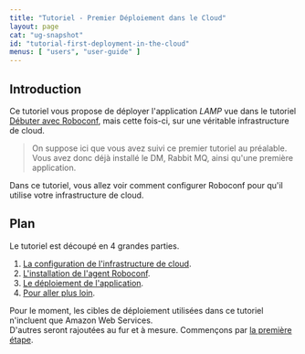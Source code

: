 ```yaml
---
title: "Tutoriel - Premier Déploiement dans le Cloud"
layout: page
cat: "ug-snapshot"
id: "tutorial-first-deployment-in-the-cloud"
menus: [ "users", "user-guide" ]
---
```


## Introduction

Ce tutoriel vous propose de déployer l'application *LAMP* vue dans le tutoriel 
[Débuter avec Roboconf](tutoriel-debuter-avec-roboconf.html), mais cette fois-ci, sur une véritable
infrastructure de cloud.

> On suppose ici que vous avez suivi ce premier tutoriel au préalable.  
> Vous avez donc déjà installé le DM, Rabbit MQ, ainsi qu'une première application. 

Dans ce tutoriel, vous allez voir comment configurer Roboconf pour qu'il utilise votre infrastructure de cloud.


## Plan

Le tutoriel est découpé en 4 grandes parties.

1. [La configuration de l'infrastructure de cloud](tutoriel-premier-deploiement-dans-le-cloud-1.html).
2. [L'installation de l'agent Roboconf](tutoriel-premier-deploiement-dans-le-cloud-2.html).
3. [Le déploiement de l'application](tutoriel-premier-deploiement-dans-le-cloud-3.html).
4. [Pour aller plus loin](tutoriel-premier-deploiement-dans-le-cloud-4.html).

Pour le moment, les cibles de déploiement utilisées dans ce tutoriel n'incluent que Amazon Web Services.  
D'autres seront rajoutées au fur et à mesure. Commençons par [la première étape](tutoriel-premier-deploiement-dans-le-cloud-1.html).
